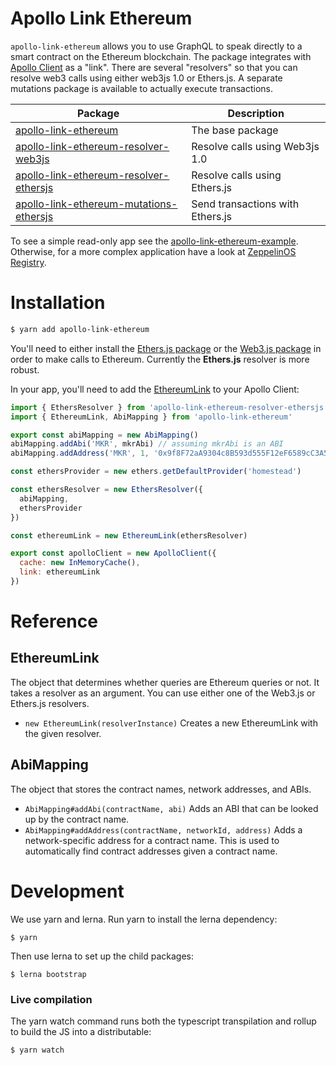 # Apollo Link Ethereum

`apollo-link-ethereum` allows you to use GraphQL to speak directly to a smart contract on the Ethereum blockchain.  The package integrates with [Apollo Client](https://www.apollographql.com) as a "link".  There are several "resolvers" so that you can resolve web3 calls using either web3js 1.0 or Ethers.js.  A separate mutations package is available to actually execute transactions.

| Package | Description |
| --- | --- |
| [apollo-link-ethereum](./packages/apollo-link-ethereum/README.md) | The base package |
| [apollo-link-ethereum-resolver-web3js](./packages/apollo-link-ethereum-resolver-web3js) | Resolve calls using Web3js 1.0 |
| [apollo-link-ethereum-resolver-ethersjs](./packages/apollo-link-ethereum-resolver-ethersjs) | Resolve calls using Ethers.js |
| [apollo-link-ethereum-mutations-ethersjs](./packages/apollo-link-ethereum-mutations-ethersjs) | Send transactions with Ethers.js |

To see a simple read-only app see the [apollo-link-ethereum-example](https://github.com/DeltaCamp/apollo-link-ethereum-example).  Otherwise, for a more complex application have a look at [ZeppelinOS Registry](https://github.com/zeppelinos/zos-registry).

# Installation

```bash
$ yarn add apollo-link-ethereum
```

You'll need to either install the [Ethers.js package](./packages/apollo-link-ethereum-resolver-ethersjs) or the [Web3.js package](./packages/apollo-link-ethereum-resolver-web3js) in order to make calls to Ethereum.  Currently the **Ethers.js** resolver is more robust.

In your app, you'll need to add the [EthereumLink](./packages/apollo-link-ethererum/src/EthereumLink.ts) to your Apollo Client:

```javascript
import { EthersResolver } from 'apollo-link-ethereum-resolver-ethersjs'
import { EthereumLink, AbiMapping } from 'apollo-link-ethereum'

export const abiMapping = new AbiMapping()
abiMapping.addAbi('MKR', mkrAbi) // assuming mkrAbi is an ABI
abiMapping.addAddress('MKR', 1, '0x9f8F72aA9304c8B593d555F12eF6589cC3A579A2')

const ethersProvider = new ethers.getDefaultProvider('homestead')

const ethersResolver = new EthersResolver({
  abiMapping,
  ethersProvider
})

const ethereumLink = new EthereumLink(ethersResolver)

export const apolloClient = new ApolloClient({
  cache: new InMemoryCache(),
  link: ethereumLink
})
```

# Reference

## EthereumLink

The object that determines whether queries are Ethereum queries or not.  It takes a resolver as an argument.  You can use either one of the Web3.js or Ethers.js resolvers.

- ```new EthereumLink(resolverInstance)``` Creates a new EthereumLink with the given resolver.

## AbiMapping

The object that stores the contract names, network addresses, and ABIs.

- ```AbiMapping#addAbi(contractName, abi)``` Adds an ABI that can be looked up by the contract name.
- ```AbiMapping#addAddress(contractName, networkId, address)``` Adds a network-specific address for a contract name.  This is used to automatically find contract addresses given a contract name.

# Development

We use yarn and lerna. Run yarn to install the lerna dependency:

`$ yarn`

Then use lerna to set up the child packages:

`$ lerna bootstrap`

### Live compilation

The yarn watch command runs both the typescript transpilation and rollup to build the JS into a distributable:

```
$ yarn watch
```
